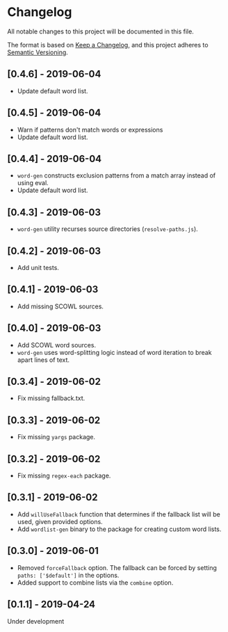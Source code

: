 # Changelog
All notable changes to this project will be documented in this file.

The format is based on [Keep a Changelog](https://keepachangelog.com/en/1.0.0/),
and this project adheres to [Semantic Versioning](https://semver.org/spec/v2.0.0.html).

## [0.4.6] - 2019-06-04
- Update default word list.

## [0.4.5] - 2019-06-04
- Warn if patterns don't match words or expressions
- Update default word list.

## [0.4.4] - 2019-06-04
- `word-gen` constructs exclusion patterns from a match array instead of using eval.
- Update default word list.

## [0.4.3] - 2019-06-03
- `word-gen` utility recurses source directories (`resolve-paths.js`).

## [0.4.2] - 2019-06-03
- Add unit tests.

## [0.4.1] - 2019-06-03
- Add missing SCOWL sources.

## [0.4.0] - 2019-06-03
- Add SCOWL word sources.
- `word-gen` uses word-splitting logic instead of word iteration to break apart lines of text.

## [0.3.4] - 2019-06-02
- Fix missing fallback.txt.

## [0.3.3] - 2019-06-02
- Fix missing `yargs` package.

## [0.3.2] - 2019-06-02
- Fix missing `regex-each` package.

## [0.3.1] - 2019-06-02
- Add `willUseFallback` function that determines if the fallback list will be used, given provided options.
- Add `wordlist-gen` binary to the package for creating custom word lists.

## [0.3.0] - 2019-06-01
- Removed `forceFallback` option. The fallback can be forced by setting `paths: ['$default']` in the options.
- Added support to combine lists via the `combine` option.

## [0.1.1] - 2019-04-24
Under development
